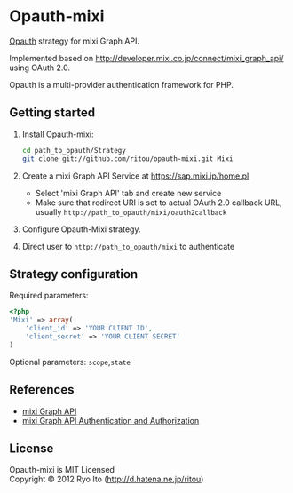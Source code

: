 Opauth-mixi
=============
[Opauth][1] strategy for mixi Graph API.

Implemented based on http://developer.mixi.co.jp/connect/mixi_graph_api/ using OAuth 2.0.

Opauth is a multi-provider authentication framework for PHP.

Getting started
----------------
1. Install Opauth-mixi:
   ```bash
   cd path_to_opauth/Strategy
   git clone git://github.com/ritou/opauth-mixi.git Mixi
   ```

2. Create a mixi Graph API Service at https://sap.mixi.jp/home.pl
   - Select 'mixi Graph API' tab and create new service
   - Make sure that redirect URI is set to actual OAuth 2.0 callback URL, usually `http://path_to_opauth/mixi/oauth2callback`

   
3. Configure Opauth-Mixi strategy.

4. Direct user to `http://path_to_opauth/mixi` to authenticate


Strategy configuration
----------------------

Required parameters:

```php
<?php
'Mixi' => array(
	'client_id' => 'YOUR CLIENT ID',
	'client_secret' => 'YOUR CLIENT SECRET'
)
```

Optional parameters:
`scope`,`state`


References
----------
- [mixi Graph API](http://developer.mixi.co.jp/connect/mixi_graph_api/)
- [mixi Graph API Authentication and Authorization](http://developer.mixi.co.jp/connect/mixi_graph_api/api_auth/)

License
---------
Opauth-mixi is MIT Licensed  
Copyright © 2012 Ryo Ito (http://d.hatena.ne.jp/ritou)

[1]: https://github.com/uzyn/opauth
